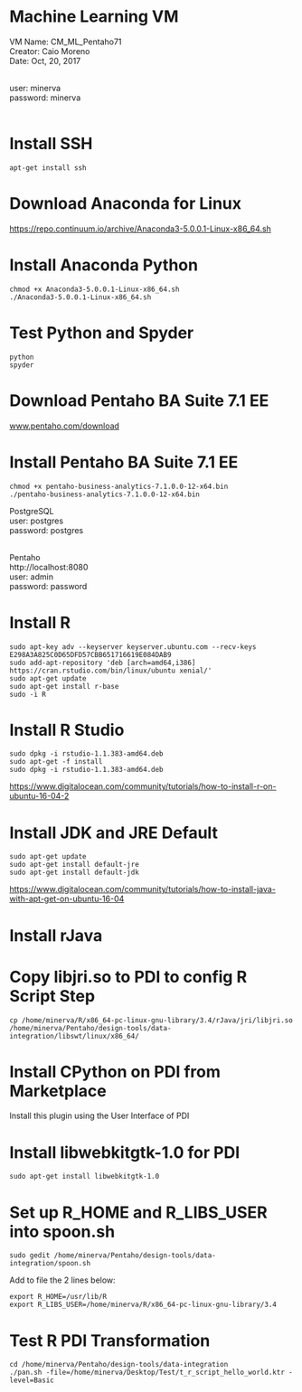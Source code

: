 
# Machine Learning VM 

VM Name: CM_ML_Pentaho71 <BR>
Creator: Caio Moreno <BR>
Date: Oct, 20, 2017 <BR><BR>

user: minerva <BR>
password: minerva<BR><BR>



# Install SSH
```
apt-get install ssh
```

# Download Anaconda for Linux
https://repo.continuum.io/archive/Anaconda3-5.0.0.1-Linux-x86_64.sh

# Install Anaconda Python
```
chmod +x Anaconda3-5.0.0.1-Linux-x86_64.sh 
./Anaconda3-5.0.0.1-Linux-x86_64.sh
```

# Test Python and Spyder 
```
python
spyder
```

# Download Pentaho BA Suite 7.1 EE
www.pentaho.com/download <BR>

# Install Pentaho BA Suite 7.1 EE
```
chmod +x pentaho-business-analytics-7.1.0.0-12-x64.bin
./pentaho-business-analytics-7.1.0.0-12-x64.bin
```

PostgreSQL<BR>
user: postgres<BR>
password: postgres<BR><BR>

Pentaho<BR>
http://localhost:8080<BR>
user: admin<BR>
password: password<BR>


# Install R 
```
sudo apt-key adv --keyserver keyserver.ubuntu.com --recv-keys E298A3A825C0D65DFD57CBB651716619E084DAB9
sudo add-apt-repository 'deb [arch=amd64,i386] https://cran.rstudio.com/bin/linux/ubuntu xenial/'
sudo apt-get update
sudo apt-get install r-base
sudo -i R
```

# Install R Studio
```
sudo dpkg -i rstudio-1.1.383-amd64.deb
sudo apt-get -f install
sudo dpkg -i rstudio-1.1.383-amd64.deb
```

https://www.digitalocean.com/community/tutorials/how-to-install-r-on-ubuntu-16-04-2 <BR>

# Install JDK and JRE Default
```
sudo apt-get update
sudo apt-get install default-jre
sudo apt-get install default-jdk
```

https://www.digitalocean.com/community/tutorials/how-to-install-java-with-apt-get-on-ubuntu-16-04<BR>

# Install rJava

# Copy libjri.so to PDI to config R Script Step
```
cp /home/minerva/R/x86_64-pc-linux-gnu-library/3.4/rJava/jri/libjri.so /home/minerva/Pentaho/design-tools/data-integration/libswt/linux/x86_64/
```

# Install CPython on PDI from Marketplace
Install this plugin using the User Interface of PDI <BR>

# Install libwebkitgtk-1.0 for PDI
```
sudo apt-get install libwebkitgtk-1.0
```

# Set up R_HOME and R_LIBS_USER into spoon.sh 
```
sudo gedit /home/minerva/Pentaho/design-tools/data-integration/spoon.sh 
```

Add to file the 2 lines below:
```
export R_HOME=/usr/lib/R
export R_LIBS_USER=/home/minerva/R/x86_64-pc-linux-gnu-library/3.4
```

# Test R PDI Transformation 
```
cd /home/minerva/Pentaho/design-tools/data-integration
./pan.sh -file=/home/minerva/Desktop/Test/t_r_script_hello_world.ktr -level=Basic
```



